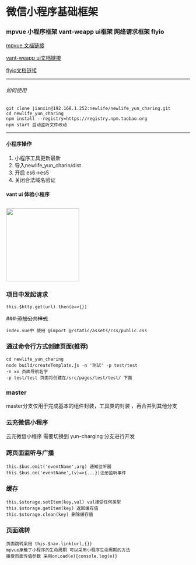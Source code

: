 # 微信小程序基础框架

### mpvue 小程序框架 vant-weapp ui框架 网络请求框架 flyio

 [mpvue 文档链接](http://mpvue.com)

 [vant-weapp ui文档链接](https://youzan.github.io/vant-weapp/#/intro)

 [flyio文档链接](https://github.com/wendux/fly)

-----

###### 如何使用
######



```
git clone jianxin@192.168.1.252:newlife/newlife_yun_charing.git
cd newlife_yun_charing
npm install --registry=https://registry.npm.taobao.org
npm start 启动监听文件改动

```


-----


#### 小程序操作
1. 小程序工具更新最新
2. 导入newlife_yun_charin/dist
3. 开启 es6->es5
4. 关闭合法域名验证

#### vant ui 体验小程序
<img src="https://img.yzcdn.cn/vant-weapp/qrcode-201808101114.jpg" width="200" height="200" style="margin-top: 10px;" >

### 项目中发起请求

```
this.$http.get(url).then(e=>{})
```

~~### 添加公共样式~~
```
index.vue中 使用 @import @/static/assets/css/public.css
```


### 通过命令行方式创建页面(推荐)
```
cd newlife_yun_charing
node build/createTemplate.js -n '测试' -p test/test
-n xx 页面导航名字
-p test/test 页面将创建在/src/pages/test/test/ 下面
```

### master
master分支仅用于完成基本的组件封装，工具类的封装 ，再合并到其他分支

### 云充微信小程序
云充微信小程序 需要切换到 yun-charging 分支进行开发

### 跨页面监听与广播
```
this.$bus.emit('eventName',arg) 通知监听器
this.$bus.on('eventName',(v)=>{...})注册监听事件
```

### 缓存
```
this.$storage.setItem(key,val) val接受任何类型
this.$storage.getItem(key) 返回缓存值
this.$storage.clean(key) 删除缓存值
```

### 页面跳转
```
页面跳转采用 this.$nav.link(url,{})
mpvue承载了小程序的生命周期 可以采用小程序生命周期的方法
接受页面传值参数 采用onLoad(e){console.log(e)}
```
